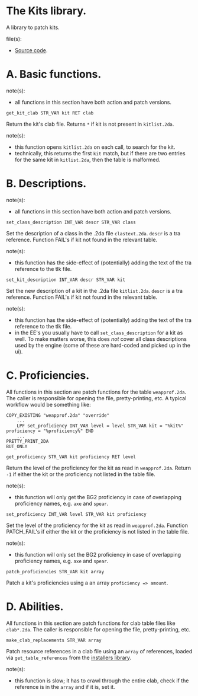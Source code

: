 # The Kits library.

A library to patch kits.

file(s):

* [Source code](../../kits.tpa).

# A. Basic functions.

note(s):
* all functions in this section have both action and patch versions.

`get_kit_clab STR_VAR kit RET clab`

Return the kit's clab file. Returns `*` if kit is not present in `kitlist.2da`.

note(s):
* this function opens `kitlist.2da` on each call, to search for the kit.
* technically, this returns the first `kit` match, but if there are two entries for the same kit in `kitlist.2da`, then the table is malformed.

# B. Descriptions.

note(s):
* all functions in this section have both action and patch versions.

`set_class_description INT_VAR descr STR_VAR class`

Set the description of a class in the .2da file `clastext.2da`. `descr` is a tra reference. Function FAIL's if kit not found in the relevant table.

note(s):
* this function has the side-effect of (potentially) adding the text of the tra reference to the tlk file.

`set_kit_description INT_VAR descr STR_VAR kit`

Set the new description of a kit in the .2da file `kitlist.2da`. `descr` is a tra reference. Function FAIL's if kit not found in the relevant table.

note(s):
* this function has the side-effect of (potentially) adding the text of the tra reference to the tlk file.
* in the EE's you usually have to call `set_class_description` for a kit as well. To make matters worse, this does *not* cover all class descriptions used by the engine (some of these are hard-coded and picked up in the ui).

# C. Proficiencies.

All functions in this section are patch functions for the table `weapprof.2da`. The caller is responsible for opening the file, pretty-printing, etc. A typical workflow would be something like:

```weidu
COPY_EXISTING "weapprof.2da" "override"
    ...
    LPF set_proficiency INT_VAR level = level STR_VAR kit = "%kit%" proficiency = "%proficiency%" END
    ...
PRETTY_PRINT_2DA
BUT_ONLY
```

`get_proficiency STR_VAR kit proficiency RET level`

Return the level of the proficiency for the kit as read in `weapprof.2da`. Return `-1` if either the kit or the proficiency not listed in the table file.

note(s):
* this function will only get the BG2 proficiency in case of overlapping proficiency names, e.g. `axe` and `spear`.

`set_proficiency INT_VAR level STR_VAR kit proficiency`

Set the level of the proficiency for the kit as read in `weapprof.2da`. Function PATCH_FAIL's if either the kit or the proficiency is not listed in the table file.

note(s):
* this function will only set the BG2 proficiency in case of overlapping proficiency names, e.g. `axe` and `spear`.

`patch_proficiencies STR_VAR kit array`

Patch a kit's proficiencies using a an array `proficiency => amount`.

# D. Abilities.

All functions in this section are patch functions for clab table files like `clab*.2da`. The caller is responsible for opening the file, pretty-printing, etc.

`make_clab_replacements STR_VAR array`

Patch resource references in a clab file using an `array` of references, loaded via `get_table_references` from the [installers library](./installers.md).

note(s):
* this function is slow; it has to crawl through the entire clab, check if the reference is in the `array` and if it is, set it.
